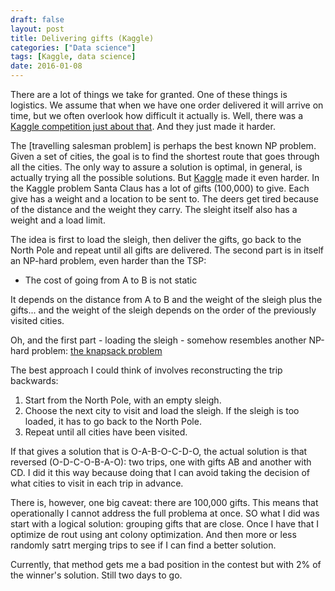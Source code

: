 ```yaml
---
draft: false
layout: post
title: Delivering gifts (Kaggle)
categories: ["Data science"]
tags: [Kaggle, data science]
date: 2016-01-08
---
```


There are a lot of things we take for granted. One of these things is logistics. We assume that when we have one order delivered it will arrive on time, but we often overlook how difficult it actually is. Well, there was a [Kaggle competition just about that][santa]. And they just made it harder.

The [travelling salesman problem] is perhaps the best known NP problem. Given a set of cities, the goal is to find the shortest route that goes through all the cities. The only way to assure a solution is optimal, in general, is actually trying all the possible solutions. But [Kaggle][kaggle] made it even harder. In the Kaggle problem Santa Claus has a lot of gifts (100,000) to give. Each give has a weight and a location to be sent to. The deers get tired because of the distance and the weight they carry. The sleight itself also has a weight and a load limit.

The idea is first to load the sleigh, then deliver the gifts, go back to the North Pole and repeat until all gifts are delivered. The second part is in itself an NP-hard problem, even harder than the TSP:

- The cost of going from A to B is not static

It depends on the distance from A to B and the weight of the sleigh plus the gifts... and the weight of the sleigh depends on the order of the previously visited cities.

Oh, and the first part - loading the sleigh - somehow resembles another NP-hard problem: [the knapsack problem][knapsack]

The best approach I could think of involves reconstructing the trip backwards:

1. Start from the North Pole, with an empty sleigh.
2. Choose the next city to visit and load the sleigh. If the sleigh is too loaded, it has to go back to the North Pole.
3. Repeat until all cities have been visited.

If that gives a solution that is O-A-B-O-C-D-O, the actual solution is that reversed (O-D-C-O-B-A-O): two trips, one with gifts AB and another with CD. I did it this way because doing that I can avoid taking the decision of what cities to visit in each trip in advance.

There is, however, one big caveat: there are 100,000 gifts. This means that operationally I cannot address the full problema at once. SO what I did was start with a logical solution: grouping gifts that are close. Once I have that I optimize de rout using ant colony optimization. And then more or less randomly satrt merging trips to see if I can find a better solution.

Currently, that method gets me a bad position in the contest but with 2% of the winner's solution. Still two days to go.


[kaggle]: https://www.kaggle.com "Kaggle"
[santa]: https://www.kaggle.com/c/santas-stolen-sleigh "Santa's stolen sleigh"
[tsp]: https://en.wikipedia.org/wiki/Travelling_salesman_problem "Travelling salesman problem"
[knapsack]: https://en.wikipedia.org/wiki/Knapsack_problem "Knapsack problem"

